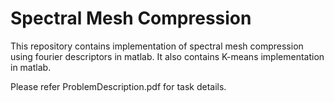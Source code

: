 # Spectral Mesh Compression
This repository contains implementation of spectral mesh compression using fourier descriptors in matlab.
It also contains K-means implementation in matlab.

Please refer ProblemDescription.pdf for task details.
